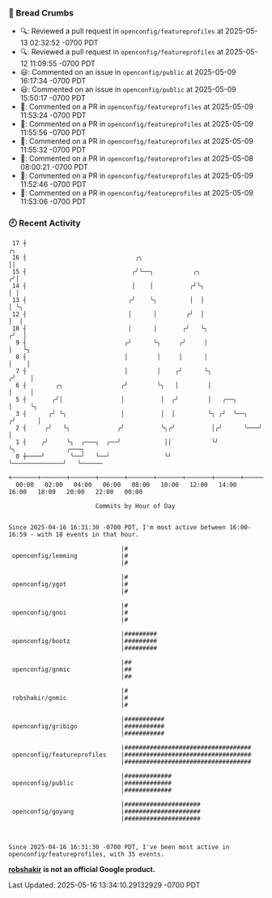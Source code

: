 ### 🍞 Bread Crumbs

 * 🔍: Reviewed a pull request in  `openconfig/featureprofiles` at 2025-05-13 02:32:52 -0700 PDT
 * 🔍: Reviewed a pull request in  `openconfig/featureprofiles` at 2025-05-12 11:09:55 -0700 PDT
 * 😃: Commented on an issue in `openconfig/public` at 2025-05-09 16:17:34 -0700 PDT
 * 😃: Commented on an issue in `openconfig/public` at 2025-05-09 15:50:17 -0700 PDT
 * 💬: Commented on a PR in  `openconfig/featureprofiles` at 2025-05-09 11:53:24 -0700 PDT
 * 💬: Commented on a PR in  `openconfig/featureprofiles` at 2025-05-09 11:55:56 -0700 PDT
 * 💬: Commented on a PR in  `openconfig/featureprofiles` at 2025-05-09 11:55:32 -0700 PDT
 * 💬: Commented on a PR in  `openconfig/featureprofiles` at 2025-05-08 08:00:21 -0700 PDT
 * 💬: Commented on a PR in  `openconfig/featureprofiles` at 2025-05-09 11:52:46 -0700 PDT
 * 💬: Commented on a PR in  `openconfig/featureprofiles` at 2025-05-09 11:53:06 -0700 PDT

### 🕘 Recent Activity
```
 17 ┼                                                                    ╭╮
 16 ┤                              ╭╮                                    ││
 15 ┤                             ╭╯╰──╮           ╭╮                   ╭╯│
 14 ┤                             │    │          ╭╯╰╮                  │ │
 13 ┤                            ╭╯    ╰╮         │  │                  │ ╰╮
 12 ┤                            │      │        ╭╯  │                  │  │
 10 ┤                            │      │       ╭╯   ╰╮                ╭╯  │
  9 ┤                           ╭╯      ╰╮     ╭╯     │                │   ╰╮
  8 ┤                           │        │     │      │                │    │
  7 ┤                           │        │    ╭╯      ╰╮              ╭╯    │
  6 ┤        ╭╮                ╭╯        ╰╮   │        │              │     │
  5 ┤       ╭╯│                │          │  ╭╯        │   ╭──╮       │     ╰╮
  3 ┤      ╭╯ ╰╮               │          │  │         ╰╮ ╭╯  ╰──╮   ╭╯      │
  2 ┤     ╭╯   ╰╮             ╭╯          ╰╮╭╯          │╭╯      ╰───╯       │
  1 ┤    ╭╯     ╰╮  ╭───╮  ╭──╯            ││           ╰╯                   ╰╮              ╭───╮
  0 ┼────╯       ╰──╯   ╰──╯               ╰╯                                 ╰──────────────╯   ╰──────
    +───────+───────+───────+───────+───────+───────+───────+───────+───────+───────+───────+───────+────
  00:00   02:00   04:00   06:00   08:00   10:00   12:00   14:00   16:00   18:00   20:00   22:00   00:00   

						Commits by Hour of Day


Since 2025-04-16 16:31:30 -0700 PDT, I'm most active between 16:00-16:59 - with 18 events in that hour.

```



```
                               |#
 openconfig/lemming            |#
                               |#

                               |#
 openconfig/ygot               |#
                               |#

                               |#
 openconfig/gnoi               |#
                               |#

                               |#########
 openconfig/bootz              |#########
                               |#########

                               |##
 openconfig/gnmic              |##
                               |##

                               |#
 robshakir/gnmic               |#
                               |#

                               |###########
 openconfig/gribigo            |###########
                               |###########

                               |###################################
 openconfig/featureprofiles    |###################################
                               |###################################

                               |#############
 openconfig/public             |#############
                               |#############

                               |#####################
 openconfig/goyang             |#####################
                               |#####################



Since 2025-04-16 16:31:30 -0700 PDT, I've been most active in openconfig/featureprofiles, with 35 events.

```
**[robshakir](mailto:robjs@google.com) is not an official Google product.**  


Last Updated: 2025-05-16 13:34:10.29132929 -0700 PDT
